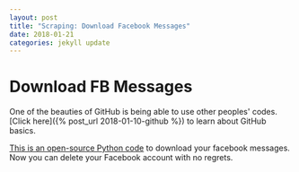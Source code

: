 ```yaml
---
layout: post
title: "Scraping: Download Facebook Messages"
date: 2018-01-21
categories: jekyll update
---
```

# Download FB Messages
One of the beauties of GitHub is being able to use other peoples' codes. [Click here]({% post_url 2018-01-10-github %}) to learn about GitHub basics.

[This is an open-source Python code](https://github.com/5agado/conversation-analyzer) to download your facebook messages. Now you can delete your Facebook account with no regrets.

